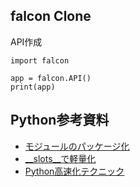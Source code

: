 ## falcon Clone

API作成

```
import falcon

app = falcon.API()
print(app)

```

## Python参考資料

- [モジュールのパッケージ化](https://www.python-izm.com/advanced/packaging_module/)
- [__slots__で軽量化](http://coolpythontips.blogspot.jp/2015/12/slots.html)
- [Python高速化テクニック](http://atsuoishimoto.hatenablog.com/entry/20100217/1266418914)